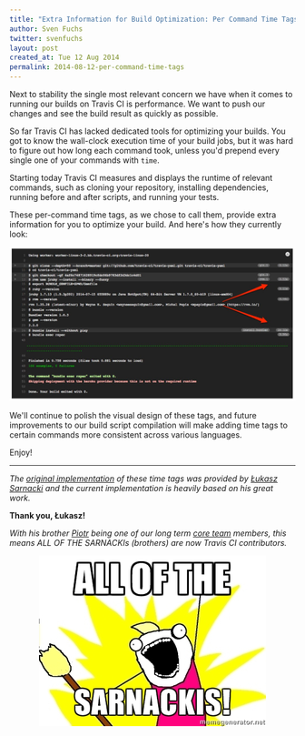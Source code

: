 ```yaml
---
title: "Extra Information for Build Optimization: Per Command Time Tags"
author: Sven Fuchs
twitter: svenfuchs
layout: post
created_at: Tue 12 Aug 2014
permalink: 2014-08-12-per-command-time-tags
---
```


Next to stability the single most relevant concern we have when it comes to
running our builds on Travis CI is performance. We want to push our changes and
see the build result as quickly as possible.

So far Travis CI has lacked dedicated tools for optimizing your builds. You got
to know the wall-clock execution time of your build jobs, but it was hard to
figure out how long each command took, unless you'd prepend every single one of
your commands with `time`.

Starting today Travis CI measures and displays the runtime of relevant
commands, such as cloning your repository, installing dependencies, running
before and after scripts, and running your tests.

These per-command time tags, as we chose to call them, provide extra information
for you to optimize your build. And here's how they currently look:

![Travis CI Per Command Time Tags](/images/2014-08-12_time-tags.jpg)

We'll continue to polish the visual design of these tags, and future
improvements to our build script compilation will make adding time tags to
certain commands more consistent across various languages.

Enjoy!

---

_The [original implementation](https://github.com/travis-ci/travis-build/pull/199)
of these time tags was provided by
[Łukasz Sarnacki](https://github.com/lukesarnacki) and the current
implementation is heavily based on his great work._

__Thank you, Łukasz!__

_With his brother [Piotr](https://github.com/drogus) being one of our long term
[core team](https://travis-ci.com/team) members, this means ALL OF THE
SARNACKIs (brothers) are now Travis CI contributors._

<p align="center"><img align="center" src="/images/2014-08-12_all-the-sarnackis.jpg" alt="ALL OF THE SARNACKIs"><p>
